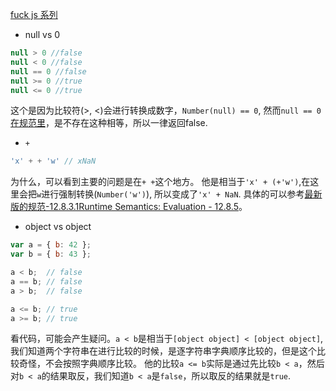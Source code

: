 [fuck js 系列](https://github.com/denysdovhan/wtfjs)
- null vs 0

```js
null > 0 //false
null < 0 //false
null == 0 //false
null >= 0 //true
null <= 0 //true
```

这个是因为比较符(>, <)会进行转换成数字，`Number(null) == 0`, 然而`null == 0`[在规范里](http://www.ecma-international.org/ecma-262/5.1/#sec-11.9.3)，是不存在这种相等，所以一律返回false.

- `+`
```js
'x' + + 'w' // xNaN
```
为什么，可以看到主要的问题是在`+ +`这个地方。
他是相当于`'x' + (+'w')`,在这里会把`w`进行强制转换(`Number('w')`), 所以变成了`'x' + NaN`.
具体的可以参考[最新版的规范-12.8.3.1Runtime Semantics: Evaluation - 12.8.5](http://www.ecma-international.org/ecma-262/9.0/index.html#sec-additive-operators)。

- object vs object
```js
var a = { b: 42 };
var b = { b: 43 };

a < b;	// false
a == b;	// false
a > b;	// false

a <= b;	// true
a >= b;	// true
```
看代码，可能会产生疑问。`a < b`是相当于`[object object] < [object object]`,我们知道两个字符串在进行比较的时候，是逐字符串字典顺序比较的，但是这个比较奇怪，不会按照字典顺序比较。
他的比较`a <= b`实际是通过先比较`b < a`，然后对`b < a`的结果取反，我们知道`b < a`是`false`，所以取反的结果就是`true`.
